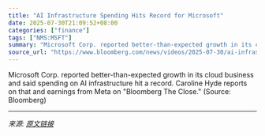 ```yaml
---
title: "AI Infrastructure Spending Hits Record for Microsoft"
date: 2025-07-30T21:09:52+08:00
categories: ["finance"]
tags: ["NMS:MSFT"]
summary: "Microsoft Corp. reported better-than-expected growth in its cloud business and said spending on AI infrastructure hit a record. Caroline Hyde reports on that and earnings from Meta on \"Bloomberg The C"
source_url: "https://www.bloomberg.com/news/videos/2025-07-30/ai-infrastructure-spending-hits-record-for-microsoft-video"
---
```


Microsoft Corp. reported better-than-expected growth in its cloud business and said spending on AI infrastructure hit a record. Caroline Hyde reports on that and earnings from Meta on "Bloomberg The Close." (Source: Bloomberg)

---

*来源: [原文链接](https://www.bloomberg.com/news/videos/2025-07-30/ai-infrastructure-spending-hits-record-for-microsoft-video)*
